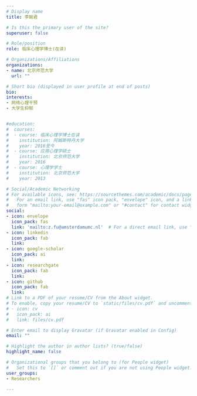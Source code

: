 ```yaml
---
# Display name
title: 李婉君

# Is this the primary user of the site?
superuser: false

# Role/position
role: 临床心理学博士(在读)

# Organizations/Affiliations
organizations:
- name: 北京师范大学
  url: ""

# Short bio (displayed in user profile at end of posts)
bio: 
interests:
- 网络心理干预
- 大学生抑郁


#education:
#  courses:
#  - course: 临床心理学博士在读
#    institution: 阿姆斯特丹大学
#    year: 2016至今
#  - course: 应用心理学硕士
#    institution: 北京师范大学
#    year: 2016
#  - course: 心理学学士
#    institution: 北京师范大学
#    year: 2013

# Social/Academic Networking
# For available icons, see: https://sourcethemes.com/academic/docs/page-builder/#icons
#   For an email link, use "fas" icon pack, "envelope" icon, and a link in the
#   form "mailto:your-email@example.com" or "#contact" for contact widget.
social:
- icon: envelope
  icon_pack: fas
  link: 'mailto:z.fu@amsterdamumc.nl'  # For a direct email link, use "z.fu@amsterdamumc.nl".
- icon: linkedin
  icon_pack: fab
  link: 
- icon: google-scholar
  icon_pack: ai
  link: 
- icon: researchgate
  icon_pack: fab
  link:
- icon: github
  icon_pack: fab
  link: 
# Link to a PDF of your resume/CV from the About widget.
# To enable, copy your resume/CV to `static/files/cv.pdf` and uncomment the lines below.
# - icon: cv
#   icon_pack: ai
#   link: files/cv.pdf

# Enter email to display Gravatar (if Gravatar enabled in Config)
email: ""

# Highlight the author in author lists? (true/false)
highlight_name: false

# Organizational groups that you belong to (for People widget)
#   Set this to `[]` or comment out if you are not using People widget.
user_groups:
- Researchers

---
```



